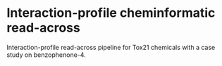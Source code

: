 # Interaction-profile cheminformatic read-across
Interaction-profile read-across pipeline for Tox21 chemicals with a case study on benzophenone-4.
